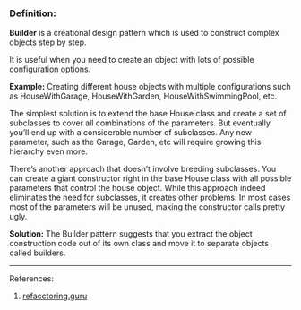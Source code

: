 ### Definition:
**Builder** is a creational design pattern which is used
 to construct complex objects step by step.

It is useful when you need to create an object with lots 
of possible configuration options.

**Example:**
Creating different house objects with multiple configurations
such as HouseWithGarage, HouseWithGarden, 
HouseWithSwimmingPool, etc.

The simplest solution is to extend the base House class
and create a set of subclasses to cover all combinations
of the parameters. But eventually you’ll end up with a
considerable number of subclasses. Any new parameter,
such as the Garage, Garden, etc will require growing this 
hierarchy even more.

There’s another approach that doesn’t involve breeding
subclasses. You can create a giant constructor right
in the base House class with all possible parameters
that control the house object. While this approach indeed
eliminates the need for subclasses, it creates other
problems. In most cases most of the parameters will be unused,
making the constructor calls pretty ugly.

**Solution:**
The Builder pattern suggests that you extract the object
construction code out of its own class and move it to
separate objects called builders.

---
References:
1. [refacctoring.guru](https://refactoring.guru/design-patterns/builder/)
